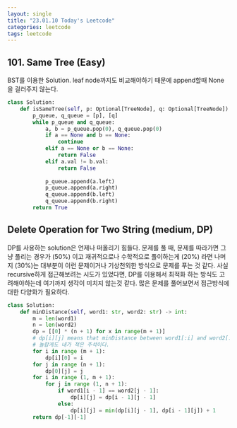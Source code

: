 ```yaml
---
layout: single
title: "23.01.10 Today's Leetcode"
categories: leetcode
tags: leetcode
---
```


## 101. Same Tree (Easy)

BST를 이용한 Solution. leaf node까지도 비교해야하기 때문에 append할때 None을 걸러주지 않는다.

```python
class Solution:
    def isSameTree(self, p: Optional[TreeNode], q: Optional[TreeNode]) -> bool:
        p_queue, q_queue = [p], [q]
        while p_queue and q_queue:
            a, b = p_queue.pop(0), q_queue.pop(0)
            if a == None and b == None:
                continue
            elif a == None or b == None:
                return False
            elif a.val != b.val:
                return False
            
            p_queue.append(a.left)
            p_queue.append(a.right)
            q_queue.append(b.left)
            q_queue.append(b.right)
        return True
```

## Delete Operation for Two String (medium, DP)

DP를 사용하는 solution은 언제나 떠올리기 힘들다. 문제를 풀 때, 문제를 따라가면 그냥 풀리는 경우가 (50%) 이고 
재귀적으로나 수학적으로 풀이하는게 (20%) 라면 나머지 (30%)는 대부분이 이런 문제이거나 기상천외한 방식으로 문제를 푸는 것 같다.
사실 recursive하게 접근해보려는 시도가 있었다면, DP를 이용해서 최적화 하는 방식도 고려해야하는데 여기까지 생각이 미치지 않는것 같다.
많은 문제를 풀어보면서 접근방식에 대한 다양화가 필요하다. 

```python
class Solution:
    def minDistance(self, word1: str, word2: str) -> int:
        m = len(word1)
        n = len(word2)
        dp = [[0] * (n + 1) for x in range(m + 1)]
        # dp[i][j] means that minDistance between word1[:i] and word2[:j]
        # 놀랍게도 내가 적은 주석이다.
        for i in range (m + 1):
            dp[i][0] = i
        for j in range (n + 1):
            dp[0][j] = j
        for i in range (1, m + 1):
            for j in range (1, n + 1):
                if word1[i - 1] == word2[j - 1]:
                    dp[i][j] = dp[i - 1][j - 1]
                else:
                    dp[i][j] = min(dp[i][j - 1], dp[i - 1][j]) + 1
        return dp[-1][-1]
```
